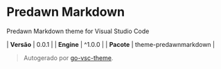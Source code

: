 # Predawn Markdown

Predawn Markdown theme for Visual Studio Code

| **Versão** | 0.0.1 |
| **Engine** | ^1.0.0 |
| **Pacote** | theme-predawnmarkdown |

> Autogerado por [go-vsc-theme](https://github.com/natalbu/go-vsc-theme).
